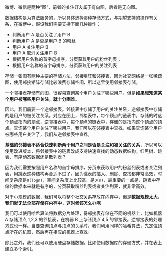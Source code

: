微博、微信是两种“图”，前者的关注好友属于有向图，后者是无向图。

数据结构是为算法服务的，所以具体选择哪种存储方式，与期望支持的操作有关系，在微博中，假设我们需要支持下面几种操作：

- 判断用户 A 是否关注了用户 B
- 判断用户 A 是否是用户 B 的粉丝
- 用户 A 关注用户 B
- 用户 A 取消关注用户 B
- 根据用户名称的首字母排序，分页获取用户的粉丝列表；
- 根据用户名称的首字母排序，分页获取用户的关注列表

存储一张图有两种主要的存储方法，邻接矩阵和邻接表，因为社交网络是一张稀疏图，使用邻接矩阵存储比较浪费存储空间，所以这里使用邻接表存储。

一个邻接表存储有向图，很容易查询某个用户关注了哪些用户，但是**如果想知道某个用户被哪些用户关注，就十分困难**。

因此，我们需要一个逆邻接表。邻接表中存储了用户的关注关系，逆邻接表中存储的是用户的被关注关系。对应在图上，邻接表中，每个顶点的链表中，存储的时这个顶点指向的顶点，逆邻接表中，每个顶点的链表中，存储的是指向这个顶点的顶点。查询某个用户关注了哪些用户，我们可以在邻接表中查找，如果查询某个用户被哪些用户关注了，我们从逆邻接表中查找。

**基础的邻接表不适合快速判断两个用户之间是否是关注和被关注的关系**，所以可以使用改进版本，将邻接表中的链表改成支持快速查找的动态数据结构。红黑树、跳表、有序动态数据还是散列表？

因为我们需要按照用户名称的首字母排序，分页来获取用户的粉丝列表或者关注列表，用跳表这种结构再合适不过了。因为跳表的插入、删除、查找都非常高效，时间复杂度是`O(logn)`，空间复杂度上比较高，是`O(n)`，最重要的一点是，跳表中存储的数据本来就是有序的，分页获取粉丝列表或者关注列表，就非常高效。

对于小规模的数据，我们可以将整个社交关系存放在内存中，但是**数据规模太大，我们就无法全部存储在内存中，这时候该怎么办呢**

我们可以使用哈希算法将数据分片处理，将邻接表存储在不同的机器上，比如机器 A 存储顶点 1,2,3 的邻接表，在机器 B 上存储顶点 4,5 的邻接表。逆邻接表的处理方式也一样。当要查询顶点与顶点的关系时，我们利用同样的哈希算法，先定位顶点所在的机器，然后再在相应的机器上查找。

除此之外，我们还可以使用硬盘存储数据，比如使用数据库的存储方式，并在表上建立多个索引。
